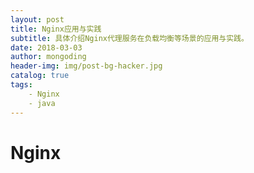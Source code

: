 ```yaml
---
layout: post
title: Nginx应用与实践
subtitle: 具体介绍Nginx代理服务在负载均衡等场景的应用与实践。
date: 2018-03-03
author: mongoding
header-img: img/post-bg-hacker.jpg
catalog: true
tags:
    - Nginx
    - java
---
```


# Nginx